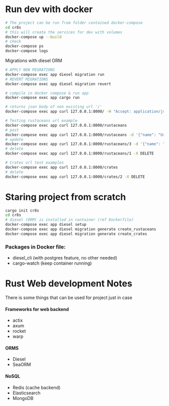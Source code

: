 # Run dev with docker

```bash
# The project can be run from folder contained docker-compose
cd cr8s
# this will create the services for dev with volumes
docker-compose up --build
# check
docker-compose ps
docker-compose logs
```

Migrations with diesel ORM

```bash
# APPLY NEW MIGRATIONS
docker-compose exec app diesel migration run
# REVERT MIGRATIONS
docker-compose exec app diesel migration revert

# compile in docker compose & run app
docker-compose exec app cargo run
```

```bash
# returns json body of non existing url '/'
docker-compose exec app curl 127.0.0.1:8000/ -H "Accept: application/json"

# Testing rustaceans url example
docker-compose exec app curl 127.0.0.1:8000/rustaceans
# post
docker-compose exec app curl 127.0.0.1:8000/rustaceans -d '{"name": "Url-test", "email": "test@me.now"}' -H "Content-type: application/json"
# update
docker-compose exec app curl 127.0.0.1:8000/rustaceans/3 -d '{"name": "Updating-test", "email": "test-update@me.now"}' -X PUT -H "Content-type: application/json"
# delete
docker-compose exec app curl 127.0.0.1:8000/rustaceans/1 -X DELETE

# Crates url test examples
docker-compose exec app curl 127.0.0.1:8000/crates
# delete
docker-compose exec app curl 127.0.0.1:8000/crates/2 -X DELETE
```

# Staring project from scratch

```bash
cargo init cr8s
cd cr8s
# diesel (ORM) is installed in container (ref Dockerfile)
docker-compose exec app diesel setup
docker-compose exec app diesel migration generate create_rustaceans
docker-compose exec app diesel migration generate create_crates
```

### Packages in Docker file:

- diesel_cli (with postgres feature, no other needed)
- cargo-watch (keep container running)

# Rust Web development Notes

There is some things that can be used for project just in case

#### Frameworks for web backend

- actix
- axum
- rocket
- warp

#### ORMS

- Diesel
- SeaORM

#### NoSQL

- Redis (cache backend)
- Elasticsearch
- MongoDB
